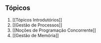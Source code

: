 ## Tópicos
1. [[Tópicos Introdutórios]]
2. [[Gestão de Processos]]
3. [[Noções de Programação Concorrente]]
4. [[Gestão de Memória]]